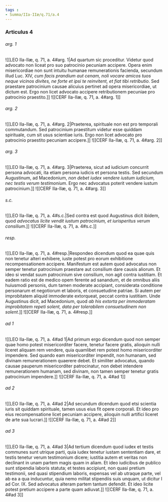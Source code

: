```yaml
---
tags : 
- Summa/IIa-IIæ/q.71/a.4
---
```


### Articulus 4

###### arg. 1
![[LEO IIa-IIæ, q. 71, a. 4#arg. 1|Ad quartum sic proceditur. Videtur quod advocato non liceat pro suo patrocinio pecuniam accipere. Opera enim misericordiae non sunt intuitu humanae remunerationis facienda, secundum illud Luc. XIV, *cum facis prandium aut cenam, noli vocare amicos tuos neque vicinos divites, ne forte et ipsi te reinvitent, et fiat tibi retributio*. Sed praestare patrocinium causae alicuius pertinet ad opera misericordiae, ut dictum est. Ergo non licet advocato accipere retributionem pecuniae pro patrocinio praestito.]]
![[CERF IIa-IIæ, q. 71, a. 4#arg. 1]]

###### arg. 2
![[LEO IIa-IIæ, q. 71, a. 4#arg. 2|Praeterea, spirituale non est pro temporali commutandum. Sed patrocinium praestitum videtur esse quiddam spirituale, cum sit usus scientiae iuris. Ergo non licet advocato pro patrocinio praestito pecuniam accipere.]]
![[CERF IIa-IIæ, q. 71, a. 4#arg. 2]]

###### arg. 3
![[LEO IIa-IIæ, q. 71, a. 4#arg. 3|Praeterea, sicut ad iudicium concurrit persona advocati, ita etiam persona iudicis et persona testis. Sed secundum Augustinum, ad Macedonium, *non debet iudex vendere iustum iudicium, nec testis verum testimonium*. Ergo nec advocatus poterit vendere iustum patrocinium.]]
![[CERF IIa-IIæ, q. 71, a. 4#arg. 3]]

###### s.c.
![[LEO IIa-IIæ, q. 71, a. 4#s.c.|Sed contra est quod Augustinus dicit ibidem, quod *advocatus licite vendit iustum patrocinium, et iurisperitus verum consilium*.]]
![[CERF IIa-IIæ, q. 71, a. 4#s.c.]]

###### resp.
![[LEO IIa-IIæ, q. 71, a. 4#resp.|Respondeo dicendum quod ea quae quis non tenetur alteri exhibere, iuste potest pro eorum exhibitione recompensationem accipere. Manifestum est autem quod advocatus non semper tenetur patrocinium praestare aut consilium dare causis aliorum. Et ideo si vendat suum patrocinium sive consilium, non agit contra iustitiam. Et eadem ratio est de medico opem ferente ad sanandum, et de omnibus aliis huiusmodi personis, dum tamen moderate accipiant, considerata conditione personarum et negotiorum et laboris, et consuetudine patriae. Si autem per improbitatem aliquid immoderate extorqueat, peccat contra iustitiam. Unde Augustinus dicit, ad Macedonium, quod *ab his extorta per immoderatam improbitatem repeti solent, data per tolerabilem consuetudinem non solent*.]]
![[CERF IIa-IIæ, q. 71, a. 4#resp.]]

###### ad 1
![[LEO IIa-IIæ, q. 71, a. 4#ad 1|Ad primum ergo dicendum quod non semper quae homo potest misericorditer facere, tenetur facere gratis, alioquin nulli liceret aliquam rem vendere, quia quamlibet rem potest homo misericorditer impendere. Sed quando eam misericorditer impendit, non humanam, sed divinam remunerationem quaerere debet. Et similiter advocatus, quando causae pauperum misericorditer patrocinatur, non debet intendere remunerationem humanam, sed divinam, non tamen semper tenetur gratis patrocinium impendere.]]
![[CERF IIa-IIæ, q. 71, a. 4#ad 1]]

###### ad 2
![[LEO IIa-IIæ, q. 71, a. 4#ad 2|Ad secundum dicendum quod etsi scientia iuris sit quiddam spirituale, tamen usus eius fit opere corporali. Et ideo pro eius recompensatione licet pecuniam accipere, alioquin nulli artifici liceret de arte sua lucrari.]]
![[CERF IIa-IIæ, q. 71, a. 4#ad 2]]

###### ad 3
![[LEO IIa-IIæ, q. 71, a. 4#ad 3|Ad tertium dicendum quod iudex et testis communes sunt utrique parti, quia iudex tenetur iustam sententiam dare, et testis tenetur verum testimonium dicere; iustitia autem et veritas non declinant in unam partem magis quam in aliam. Et ideo iudicibus de publico sunt stipendia laboris statuta; et testes accipiunt, non quasi pretium testimonii, sed quasi stipendium laboris, expensas vel ab utraque parte, vel ab ea a qua inducuntur, quia nemo militat stipendiis suis unquam, ut dicitur I ad Cor. IX. Sed advocatus alteram partem tantum defendit. Et ideo licite potest pretium accipere a parte quam adiuvat.]]
![[CERF IIa-IIæ, q. 71, a. 4#ad 3]]

